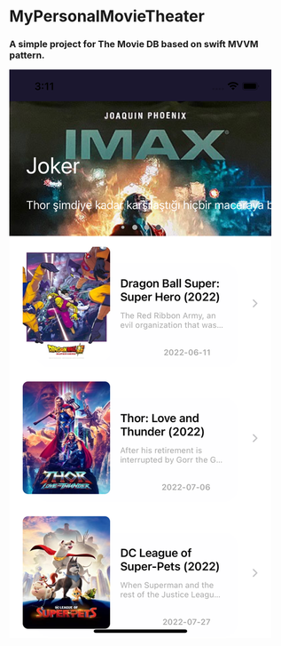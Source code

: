 # MyPersonalMovieTheater


### A simple project for The Movie DB based on swift MVVM pattern.  

![First Screen](https://github.com/faruksirket/MyPersonalMovieTheater/blob/main/Simulator%20Screen%20Shot%20-%20iPhone%2013%20-%202022-09-05%20at%2015.11.16.png)
